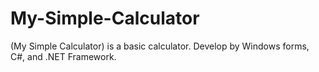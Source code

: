 # My-Simple-Calculator
(My Simple Calculator) is a  basic calculator. Develop by Windows forms, C#, and .NET Framework. 
